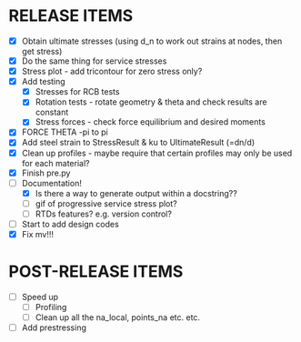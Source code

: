 # RELEASE ITEMS
- [x] Obtain ultimate stresses (using d_n to work out strains at nodes, then get stress)
- [x] Do the same thing for service stresses
- [x] Stress plot - add tricontour for zero stress only?
- [x] Add testing
  - [x] Stresses for RCB tests
  - [x] Rotation tests - rotate geometry & theta and check results are constant
  - [x] Stress forces - check force equilibrium and desired moments
- [x] FORCE THETA -pi to pi
- [x] Add steel strain to StressResult & ku to UltimateResult (=dn/d)
- [x] Clean up profiles - maybe require that certain profiles may only be used for each material?
- [x] Finish pre.py
- [ ] Documentation!
  - [x] Is there a way to generate output within a docstring??
  - [ ] gif of progressive service stress plot?
  - [ ] RTDs features? e.g. version control?
- [ ] Start to add design codes
- [x] Fix mv!!!

# POST-RELEASE ITEMS
- [ ] Speed up
  - [ ] Profiling
  - [ ] Clean up all the na_local, points_na etc. etc.
- [ ] Add prestressing
